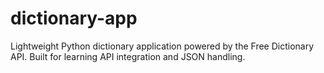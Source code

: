 # dictionary-app
Lightweight Python dictionary application powered by the Free Dictionary API. Built for learning API integration and JSON handling.
